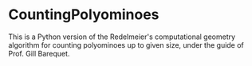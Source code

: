 # CountingPolyominoes

This is a Python version of the Redelmeier's computational geometry algorithm for counting polyominoes up to given size, under the guide of Prof. Gill Barequet.
